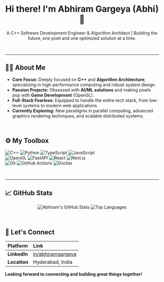 <div align="center">
    <h1>Hi there! I'm Abhiram Gargeya (Abhi) 👋</h1>
    <p>A C++ Software Development Engineer & Algorithm Architect | Building the future, one pixel and one optimized solution at a time.</p>
</div>

<br>

---

## 👨‍💻 About Me

-   **Core Focus:** Deeply focused on **C++** and **Algorithm Architecture**, specializing in high-performance computing and robust system design.
-   **Passion Projects:** Obsessed with **AI/ML solutions** and making pixels pop with **Game Development** (OpenGL).
-   **Full-Stack Fearless:** Equipped to handle the entire tech stack, from low-level systems to modern web applications.
-   **Currently Exploring:** New paradigms in parallel computing, advanced graphics rendering techniques, and scalable distributed systems.

<br>

## ⚙️ My Toolbox

<p align="left">
    <img src="https://img.shields.io/badge/C++-00599C?style=for-the-badge&logo=cplusplus&logoColor=white" alt="C++"/>
    <img src="https://img.shields.io/badge/Python-3670A0?style=for-the-badge&logo=python&logoColor=ffdd54" alt="Python"/>
    <img src="https://img.shields.io/badge/TypeScript-007ACC?style=for-the-badge&logo=typescript&logoColor=white" alt="TypeScript"/>
    <img src="https://img.shields.io/badge/JavaScript-F7DF1E?style=for-the-badge&logo=javascript&logoColor=black" alt="JavaScript"/>
    <br>
     <img src="https://img.shields.io/badge/OpenGL-5586A4?style=for-the-badge&logo=opengl&logoColor=white" alt="OpenGL"/>
    <img src="https://img.shields.io/badge/FastAPI-009688?style=for-the-badge&logo=fastapi&logoColor=white" alt="FastAPI"/>
    <img src="https://img.shields.io/badge/React-61DAFB?style=for-the-badge&logo=react&logoColor=black" alt="React"/>
    <img src="https://img.shields.io/badge/Next.js-000000?style=for-the-badge&logo=next.js&logoColor=white" alt="Next.js"/>
    <br>
    <img src="https://img.shields.io/badge/Git-F05032?style=for-the-badge&logo=git&logoColor=white" alt="Git"/>
    <img src="https://img.shields.io/badge/GitHub%20Actions-2088FF?style=for-the-badge&logo=githubactions&logoColor=white" alt="GitHub Actions"/>
    <img src="https://img.shields.io/badge/Docker-2496ED?style=for-the-badge&logo=docker&logoColor=white" alt="Docker"/>
</p>

<br>


---

## 📈 GitHub Stats

<p align="center">
    <img src="https://github-readme-stats.vercel.app/api?username=AbhiramGarg&show_icons=true&theme=buefy&hide_border=true&title_color=3390FF&icon_color=3390FF&layout=compact" alt="Abhiram's GitHub Stats" />
    <img src="https://github-readme-stats.vercel.app/api/top-langs/?username=AbhiramGarg&layout=compact&langs_count=6&theme=buefy&hide_border=true&title_color=3390FF" alt="Top Languages" />
</p>


<br>

## 🤝 Let's Connect

| Platform | Link |
| :--- | :--- |
| **LinkedIn** | [in/abhiramgargeya](https://www.linkedin.com/in/abhiramgargeya/) |
| **Location** | Hyderabad, India |

**Looking forward to connecting and building great things together!**
